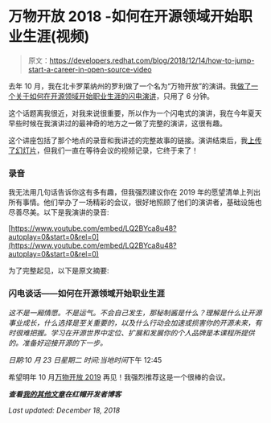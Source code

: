 # 万物开放 2018 -如何在开源领域开始职业生涯(视频)

> 原文：<https://developers.redhat.com/blog/2018/12/14/how-to-jump-start-a-career-in-open-source-video>

去年 10 月，我在北卡罗莱纳州的罗利做了一个名为“万物开放”的演讲。我[做了一个关于如何在开源领域开始职业生涯的闪电演讲](http://www.schabell.org/2018/10/all-things-open-2018-lightning-talk.html)，只用了 6 分钟。

这个话题离我很近，对我来说很重要，所以作为一个闪电式的演讲，我在今年夏天早些时候在我演讲过的最神奇的地方之一做了完整的演讲，这很有趣。

这个讲座包括了那个地点的录音和我讲述的完整故事的链接。演讲结束后，我[上传了幻灯片](https://www.schabell.org/2018/10/all-things-open-2018-lightning-talk-slides.html)，但我们一直在等待会议的视频记录，它终于来了！

### 录音

我无法用几句话告诉你这有多有趣，但我强烈建议你在 2019 年的愿望清单上列出所有事情。他们举办了一场精彩的会议，很好地照顾了他们的演讲者，基础设施也尽善尽美。以下是我演讲的录音:

[https://www.youtube.com/embed/LQ2BYca8u48?autoplay=0&start=0&rel=0](https://www.youtube.com/embed/LQ2BYca8u48?autoplay=0&start=0&rel=0)

为了完整起见，以下是原文摘要:

### 闪电谈话——如何在开源领域开始职业生涯

*这不是一厢情愿。不是运气。不会自己发生，那秘制酱是什么？理解是什么让开源事业成长，什么选择是至关重要的，以及什么行动会加速或损害你的开源未来，有时很难把握。学习在开源世界中定位、扩展和发展你的个人品牌是本课程所提供的。准备好迎接开源的下一步。*

*日期:10 月 23 日星期二*
*时间:当地时间*下午 12:45

希望明年 10 月[万物开放 2019](https://allthingsopen.org/) 再见！我强烈推荐这是一个很棒的会议。

***查看[我的其他文章](https://developers.redhat.com/blog/author/ericschabell/)在红帽开发者博客***

*Last updated: December 18, 2018*
